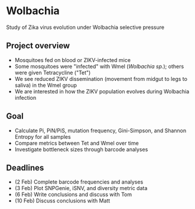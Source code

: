 # Wolbachia
Study of Zika virus evolution under Wolbachia selective pressure

## Project overview
- Mosquitoes fed on blood or ZIKV-infected mice
- Some mosquitoes were "infected" with Wmel (*Wolbachia sp.*); others were given Tetracycline ("Tet")
- We see reduced ZIKV dissemination (movement from midgut to legs to saliva) in the Wmel group
- We are interested in how the ZIKV population evolves during Wolbachia infection

## Goal
- Calculate Pi, PiN/PiS, mutation frequency, Gini-Simpson, and Shannon Entropy for all samples
- Compare metrics between Tet and Wmel over time
- Investigate bottleneck sizes through barcode analyses

## Deadlines
- (2 Feb) Complete barcode frequencies and analyses
- (3 Feb) Plot SNPGenie, iSNV, and diversity metric data
- (6 Feb) Write conclusions and discuss with Tom
- (10 Feb) Discuss conclusions with Matt